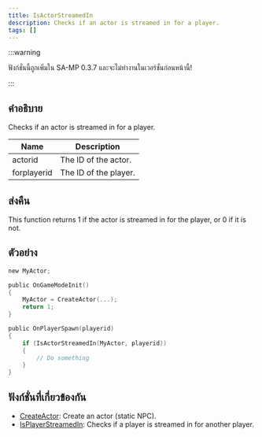 ```yaml
---
title: IsActorStreamedIn
description: Checks if an actor is streamed in for a player.
tags: []
---
```


:::warning

ฟังก์ชั่นนี้ถูกเพิ่มใน SA-MP 0.3.7 และจะไม่ทำงานในเวอร์ชั่นก่อนหน้านี้!

:::

## คำอธิบาย

Checks if an actor is streamed in for a player.

| Name        | Description           |
| ----------- | --------------------- |
| actorid     | The ID of the actor.  |
| forplayerid | The ID of the player. |

## ส่งคืน

This function returns 1 if the actor is streamed in for the player, or 0 if it is not.

## ตัวอย่าง

```c
new MyActor;

public OnGameModeInit()
{
    MyActor = CreateActor(...);
    return 1;
}

public OnPlayerSpawn(playerid)
{
    if (IsActorStreamedIn(MyActor, playerid))
    {
        // Do something
    }
}
```

## ฟังก์ชั่นที่เกี่ยวข้องกัน

- [CreateActor](../../scripting/functions/CreateActor.md): Create an actor (static NPC).
- [IsPlayerStreamedIn](../../scripting/functions/IsPlayerStreamedIn.md): Checks if a player is streamed in for another player.
